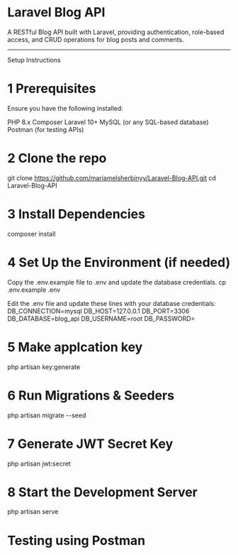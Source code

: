 
# Laravel Blog API

A RESTful Blog API built with Laravel, providing authentication, role-based access, and CRUD operations for blog posts and comments.

---
Setup Instructions
# 1 Prerequisites
Ensure you have the following installed:

PHP 8.x
Composer
Laravel 10+
MySQL (or any SQL-based database)
Postman (for testing APIs)

# 2 Clone the repo 
git clone https://github.com/mariamelsherbinyy/Laravel-Blog-API.git
cd Laravel-Blog-API

# 3 Install Dependencies
composer install

# 4 Set Up the Environment (if needed)
Copy the .env.example file to .env and update the database credentials.
cp .env.example .env

Edit the .env file and update these lines with your database credentials:
DB_CONNECTION=mysql
DB_HOST=127.0.0.1
DB_PORT=3306
DB_DATABASE=blog_api
DB_USERNAME=root
DB_PASSWORD=

# 5 Make applcation key
php artisan key:generate

# 6 Run Migrations & Seeders
php artisan migrate --seed

# 7 Generate JWT Secret Key
php artisan jwt:secret

# 8 Start the Development Server
php artisan serve


# Testing using Postman








